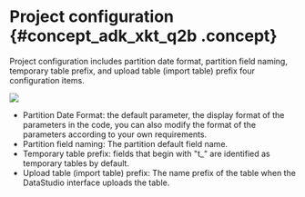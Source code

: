 # Project configuration {#concept_adk_xkt_q2b .concept}

Project configuration includes partition date format, partition field naming, temporary table prefix, and upload table \(import table\) prefix four configuration items.

![](http://static-aliyun-doc.oss-cn-hangzhou.aliyuncs.com/assets/img/16340/15389939428394_en-US.png)

-   Partition Date Format: the default parameter, the display format of the parameters in the code, you can also modify the format of the parameters according to your own requirements.
-   Partition field naming: The partition default field name.
-   Temporary table prefix: fields that begin with "t\_" are identified as temporary tables by default.
-   Upload table \(import table\) prefix: The name prefix of the table when the DataStudio interface uploads the table.

